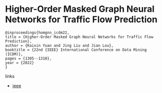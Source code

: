 # Higher-Order Masked Graph Neural Networks for Traffic Flow Prediction

```
@inproceedings{homgnn_icdm22,
title = {Higher-Order Masked Graph Neural Networks for Traffic Flow Prediction},
author = {Kaixin Yuan and Jing Liu and Jian Lou},
booktitle = {22nd {IEEE} International Conference on Data Mining (ICDM)},
pages = {1305--1310},
year = {2022}
}
```

links
- [ieee](https://doi.org/10.1109/ICDM54844.2022.00172)
